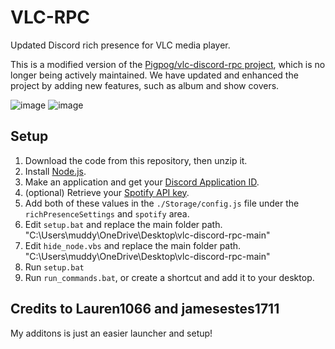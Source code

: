 # VLC-RPC
Updated Discord rich presence for VLC media player.

This is a modified version of the [Pigpog/vlc-discord-rpc project](https://github.com/Pigpog/vlc-discord-rpc), which is no longer being actively maintained. We have updated and enhanced the project by adding new features, such as album and show covers. 

![image](https://user-images.githubusercontent.com/61550272/234398623-02c343fa-c500-421c-a7a8-cb4d33f88a81.png)
![image](https://user-images.githubusercontent.com/61550272/234403580-4a910bd7-41a5-4ceb-8a31-180c2efda417.png)


## Setup
1. Download the code from this repository, then unzip it.
2. Install [Node.js](https://nodejs.org/en/download).
3. Make an application and get your [Discord Application ID](https://discord.com/developers/applications).
4. (optional) Retrieve your [Spotify API key](https://developer.spotify.com/documentation/web-api/tutorials/getting-started).
5. Add both of these values in the `./Storage/config.js` file under the `richPresenceSettings` and `spotify` area.
6. Edit `setup.bat` and replace the main folder path. "C:\Users\muddy\OneDrive\Desktop\vlc-discord-rpc-main"
7. Edit `hide_node.vbs` and replace the main folder path. "C:\Users\muddy\OneDrive\Desktop\vlc-discord-rpc-main"
8. Run `setup.bat`
9. Run `run_commands.bat`, or create a shortcut and add it to your desktop.

## Credits to Lauren1066 and jamesestes1711
My additons is just an easier launcher and setup!

